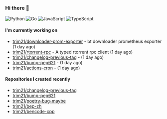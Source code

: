 ### Hi there 👋

![Python](https://img.shields.io/badge/python-3670A0?style=for-the-badge&logo=python&logoColor=ffdd54)
![Go](https://img.shields.io/badge/go-%2300ADD8.svg?style=for-the-badge&logo=go&logoColor=white)
![JavaScript](https://img.shields.io/badge/javascript-%23323330.svg?style=for-the-badge&logo=javascript&logoColor=%23F7DF1E)
![TypeScript](https://img.shields.io/badge/typescript-%23007ACC.svg?style=for-the-badge&logo=typescript&logoColor=white)

#### I'm currently working on

- [trim21/downloader-prom-exporter](https://github.com/trim21/downloader-prom-exporter) - bt downloader prometheus exporter (1 day ago)
- [trim21/rtorrent-rpc](https://github.com/trim21/rtorrent-rpc) - A typed rtorrent rpc client (1 day ago)
- [trim21/changelog-previous-tag](https://github.com/trim21/changelog-previous-tag) -  (1 day ago)
- [trim21/bump-pep621](https://github.com/trim21/bump-pep621) -  (1 day ago)
- [trim21/actions-cron](https://github.com/trim21/actions-cron) -  (1 day ago)

#### Repositories I created recently

- [trim21/changelog-previous-tag](https://github.com/trim21/changelog-previous-tag)
- [trim21/bump-pep621](https://github.com/trim21/bump-pep621)
- [trim21/poetry-bug-maybe](https://github.com/trim21/poetry-bug-maybe)
- [trim21/bep-zh](https://github.com/trim21/bep-zh)
- [trim21/bencode-cpp](https://github.com/trim21/bencode-cpp)
